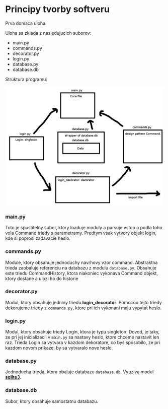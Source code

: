 # Principy tvorby softveru
Prva domaca uloha.

Uloha sa zklada z nasledujucich suborov:
* main.py
* commands.py
* decorator.py
* login.py
* database.py
* database.db

Struktura programu:

![alt text](documentation/image.png)


### main.py
Toto je spustitelny subor, ktory loaduje moduly a parsuje vstup a podla toho vola Command triedy s parametramy.
Predtym vsak vytvory objekt login, kde si poprosi zadavacie heslo.


### commands.py
Module, ktory obsahuje jednoduchy navrhovy vzor command.
Abstraktna trieda zaobaluje referenciu na databazu z modulu ```database.py```. 
Obsahuje este triedu CommandHistory, ktora niakoniec vykonava Command objekt, ktory dostane a ulozi ho do historie


### decorator.py
Modul, ktory obsahuje jedniny triedu **login_decorator**. Pomocou tejto triedy dekorujeme triedy z ```commands.py```, ktore pri ich vykonani maju vypytat heslo. 


### login.py
Modul, ktory obsahuje triedy Login, ktora je typu singleton.
Dovod, je taky, ze pri jej inicializacii v ```main.py``` sa nastavy heslo, ktore chceme nastavit len raz.
Trieda Login sa vytvara v kazdom dekoratore, co bys sposobilo, ze pri kazdom novom prikaze, by sa vytvaralo nove heslo.


### database.py
Jednoducha trieda, ktora obaluje databazu ```database.db```.
Vyuziva modul [**sqlite3**](https://docs.python.org/3/library/sqlite3.html).

### database.db
Subor, ktory obsahuje samostatnu databazu.
